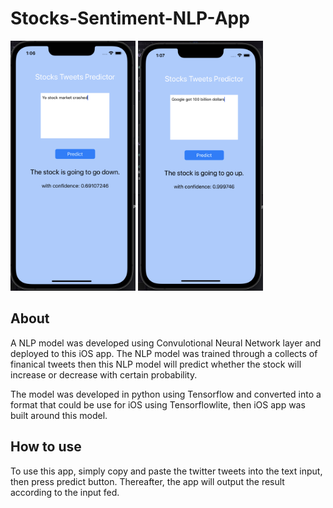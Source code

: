# Stocks-Sentiment-NLP-App
<p float="left">
  <img src="https://github.com/alexshumteru/Stocks-Sentiment-NLP-App/blob/master/sample_img1.png" width="200" height="400">
  <img src="https://github.com/alexshumteru/Stocks-Sentiment-NLP-App/blob/master/sample_img2.png" width="200" height="400">
<p>
 
## About

A NLP model was developed using Convulotional Neural Network layer and deployed to this iOS app. The NLP model was trained through a collects of finanical tweets then this NLP model will predict whether the stock will increase or decrease with certain probability. 
  
The model was developed in python using Tensorflow and converted into a format that could be use for iOS using Tensorflowlite, then iOS app was built around this model.
  
## How to use
To use this app, simply copy and paste the twitter tweets into the text input, then press predict button. Thereafter, the app will output the result according to the input fed.
